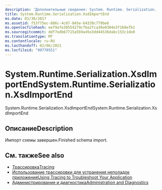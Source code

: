 ```yaml
---
description: 'Дополнительные сведения: System. Runtime. Serialization. Кссдимпортенд'
title: System.Runtime.Serialization.XsdImportEnd
ms.date: 03/30/2017
ms.assetid: f53f75ec-886c-4c87-845e-64339c779be6
ms.openlocfilehash: eef9afe38554279cfba2fca30a9304e3f1b8efb1
ms.sourcegitcommit: ddf7edb67715a5b9a45e3dd44536dabc153c1de0
ms.translationtype: MT
ms.contentlocale: ru-RU
ms.lasthandoff: 02/06/2021
ms.locfileid: "99770551"
---
```

# <a name="systemruntimeserializationxsdimportend"></a><span data-ttu-id="73bf5-103">System.Runtime.Serialization.XsdImportEnd</span><span class="sxs-lookup"><span data-stu-id="73bf5-103">System.Runtime.Serialization.XsdImportEnd</span></span>

<span data-ttu-id="73bf5-104">System.Runtime.Serialization.XsdImportEnd</span><span class="sxs-lookup"><span data-stu-id="73bf5-104">System.Runtime.Serialization.XsdImportEnd</span></span>  
  
## <a name="description"></a><span data-ttu-id="73bf5-105">Описание</span><span class="sxs-lookup"><span data-stu-id="73bf5-105">Description</span></span>  

 <span data-ttu-id="73bf5-106">Импорт схемы завершен.</span><span class="sxs-lookup"><span data-stu-id="73bf5-106">Finished schema import.</span></span>  
  
## <a name="see-also"></a><span data-ttu-id="73bf5-107">См. также</span><span class="sxs-lookup"><span data-stu-id="73bf5-107">See also</span></span>

- [<span data-ttu-id="73bf5-108">Трассировка</span><span class="sxs-lookup"><span data-stu-id="73bf5-108">Tracing</span></span>](index.md)
- [<span data-ttu-id="73bf5-109">Использование трассировки для устранения неполадок приложения</span><span class="sxs-lookup"><span data-stu-id="73bf5-109">Using Tracing to Troubleshoot Your Application</span></span>](using-tracing-to-troubleshoot-your-application.md)
- [<span data-ttu-id="73bf5-110">Администрирование и диагностика</span><span class="sxs-lookup"><span data-stu-id="73bf5-110">Administration and Diagnostics</span></span>](../index.md)
